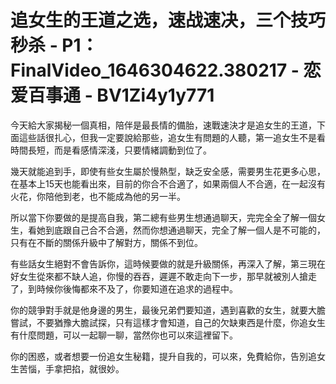 # 追女生的王道之选，速战速决，三个技巧秒杀 - P1：FinalVideo_1646304622.380217 - 恋爱百事通 - BV1Zi4y1y771

今天給大家揭秘一個真相，陪伴是最長情的備胎，速戰速決才是追女生的王道，下面這些話很扎心，但我一定要說給那些，追女生有問題的人聽，第一追女生不是看時間長短，而是看感情深淺，只要情緒調動到位了。

幾天就能追到手，即使有些女生屬於慢熱型，缺乏安全感，需要男生花更多心思，在基本上15天也能看出來，目前的你合不合適了，如果兩個人不合適，在一起沒有火花，你陪他到老，也不能成為他的另一半。

所以當下你要做的是提高自我，第二總有些男生想通過聊天，完完全全了解一個女生，看她到底跟自己合不合適，然而你想通過聊天，完全了解一個人是不可能的，只有在不斷的關係升級中了解對方，關係不到位。

有些話女生絕對不會告訴你，這時候要做的就是升級關係，再深入了解，第三現在好女生從來都不缺人追，你慢的吞吞，遲遲不敢走向下一步，那早就被別人搶走了，到時候你後悔都來不及了，你要知道在追求的過程中。

你的競爭對手就是他身邊的男生，最後兄弟們要知道，遇到喜歡的女生，就要大膽嘗試，不要猶豫大膽試探，只有這樣才會知道，自己的欠缺東西是什麼，你追女生有什麼問題，可以一起聊一聊，當然你也可以來這裡留下。

你的困惑，或者想要一份追女生秘籍，提升自我的，可以來，免費給你，告別追女生苦惱，手拿把掐，就很妙。